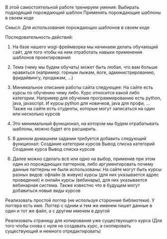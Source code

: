 В этой самостоятельной работе тренируем умения:
    Выбирать подходящий порождающий шаблон
    Применять порождающие шаблоны в своем коде

Смысл:
    Для использования порождающих шаблонов в своем коде

Последовательность действий:

1. На базе нашего wsgi-фреймворка мы начинаем делать обучающий сайт, для того чтобы на нем отработать навыки применения шаблонов проектирования

2. Тема (чему мы будем обучать) может быть любая, что вам больше нравиться (например: горным лыжам, йоге, администрированию, фридайвингу, продажам, …)

3. Минимальное описание работы сайта следующее:
    На сайте есть курсы по обучению чему либо. Курс относится какой либо категории. Например для обучения программированию есть python, java, javascript. И курсы python для новичков, java для профи, …
    Также на сайте есть студенты, которые могут записаться на один или несколько курсов

4. Это минимальный функционал, на котором мы будем отрабатывать шаблоны, можно будет его расширить.

5. В данном домашнем задании требуется добавить следующий функционал:
    Создание категории курсов
    Вывод списка категорий
    Создание курса
    Вывод списка курсов

6. Далее можно сделать всё или одно на выбор, применив при этом один из порождающих паттернов, либо аргументировать почему данные паттерны не были использованы:
На сайте могут быть курсы разных видов: офлайн (в живую) курсы (для них указывается адрес проведения) и онлайн курсы (вебинары), для них    указывается вебинарная система. Также известно что в будущем могут добавиться новые виды курсов

Реализовать простой логгер (не используя сторонние библиотеки). У логгера есть имя. Логгер с одним и тем же именем пишет данные в один и тот же файл, а с другим именем в другой

Реализовать страницу для копирования уже существующего курса (Для того чтобы снова с нуля не создавать курс, а скопировать существующий и немного отредактировать)
